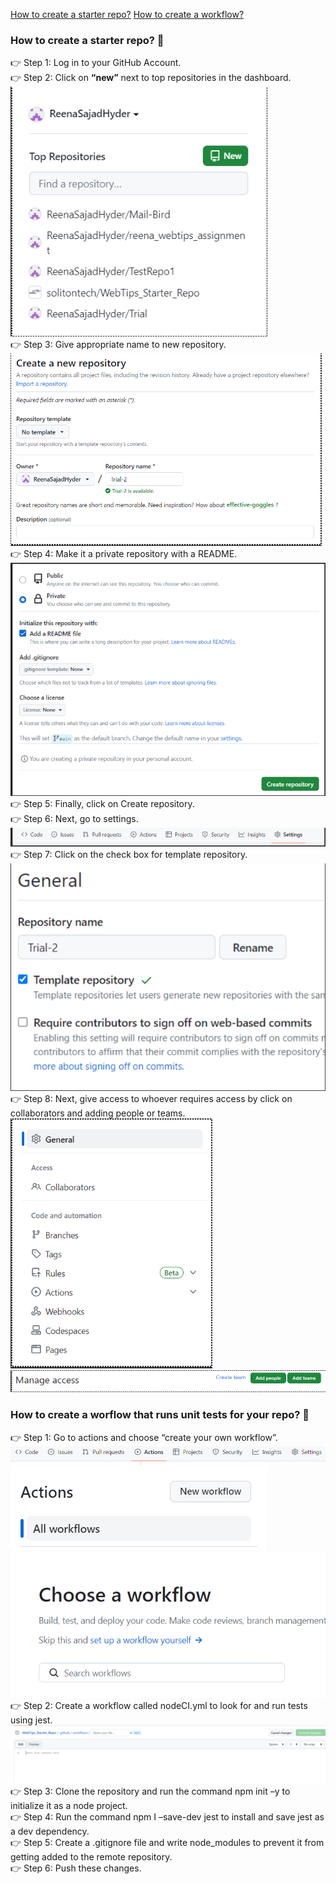 [How to create a starter repo?](https://github.com/solitontech/WebTips_Starter_Repo/blob/main/Documentation.md#how-to-create-a-starter-repo-)
[How to create a workflow?](https://github.com/solitontech/WebTips_Starter_Repo/blob/main/Documentation.md#how-to-create-a-worflow-that-runs-unit-tests-for-your-repo-)
### How to create a starter repo? 🏁 
👉 Step 1: Log in to your GitHub Account. \
👉 Step 2: Click on **“new”** next to top repositories in the dashboard. \
![create a new repo](https://github.com/solitontech/WebTips_Starter_Repo/blob/main/documentation_assets/CreateStarterRepo/Step1.PNG) \
👉 Step 3: Give appropriate name to new repository. \
![give name to repo](https://github.com/solitontech/WebTips_Starter_Repo/blob/main/documentation_assets/CreateStarterRepo/Step2.PNG) \
👉 Step 4: Make it a private repository with a README. \
![make repo private](https://github.com/solitontech/WebTips_Starter_Repo/blob/main/documentation_assets/CreateStarterRepo/Step3.PNG) \
👉 Step 5: Finally, click on Create repository. \
👉 Step 6: Next, go to settings. \
![go to settings](https://github.com/solitontech/WebTips_Starter_Repo/blob/main/documentation_assets/CreateStarterRepo/Step4.PNG) \
👉 Step 7:  Click on the check box for template repository. \
![make it a template repo](https://github.com/solitontech/WebTips_Starter_Repo/blob/main/documentation_assets/CreateStarterRepo/Step5.PNG) \
👉 Step 8: Next, give access to whoever requires access by click on collaborators and adding people or teams. \
![add collaborators](https://github.com/solitontech/WebTips_Starter_Repo/blob/main/documentation_assets/CreateStarterRepo/Step6_1.PNG) \
![add collaborators](https://github.com/solitontech/WebTips_Starter_Repo/blob/main/documentation_assets/CreateStarterRepo/Step6_2.PNG) 

 
### How to create a worflow that runs unit tests for your repo? 🏁
👉 Step 1: Go to actions and choose “create your own workflow”. \
![create a workflow](https://github.com/solitontech/WebTips_Starter_Repo/blob/main/documentation_assets/PipelineImages/Step1.PNG) \
![create a workflow](https://github.com/solitontech/WebTips_Starter_Repo/blob/main/documentation_assets/PipelineImages/Step2.PNG) \
![create a workflow](https://github.com/solitontech/WebTips_Starter_Repo/blob/main/documentation_assets/PipelineImages/Step3.PNG) \
👉 Step 2: Create a workflow called nodeCI.yml to look for and run tests using jest. \
![create a workflow](https://github.com/solitontech/WebTips_Starter_Repo/blob/main/documentation_assets/PipelineImages/Step4.PNG) \
👉 Step 3: Clone the repository and run the command npm init –y to initialize it as a node project. \
👉 Step 4: Run the command npm I –save-dev jest to install and save jest as a dev dependency. \
👉 Step 5: Create a .gitignore file and write node_modules to prevent it from getting added to the remote repository. \
👉 Step 6: Push these changes. 
